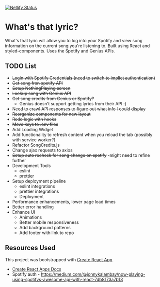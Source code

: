 [![Netlify Status](https://api.netlify.com/api/v1/badges/05b81070-9cb5-4e3d-b18c-9c57e11215e0/deploy-status)](https://app.netlify.com/sites/ecstatic-shirley-52c218/deploys)

# What's that lyric?

What's that lyric will allow you to log into your Spotify and view song information on the current song you're listening to. Built using React and styled-components. Uses the Spotify and Genius APIs.

## TODO List

- ~~Login with Spotify Credentials (need to switch to implict authentication)~~
- ~~Get song fron spotify API~~
- ~~Setup NothingPlaying screen~~
- ~~Lookup song with Genius API~~
- ~~Get song credits from Genius or Spotify?~~
  - Genius doesn't support getting lyrics from their API :(
- ~~Need to crawl API responses to figure out what info I could display~~
- ~~Reorganize components for new layout~~
- ~~Redo logic with hooks~~
- ~~Move keys to .env files~~
- Add Loading Widget
- Add functionality to refresh content when you reload the tab (possibly with service worker?)
- Refactor SongCredits.js
- Change ajax requests to axios
- ~~Setup auto recheck for song change on spotify~~ -might need to refine further
- Development Tools
  - eslint
  - prettier
- Setup deployment pipeline
  - eslint integrations
  - prettier integrations
  - Deployment
- Performance enhancements, lower page load times
- Better error handling
- Enhance UI
  - Animations
  - Better mobile responsiveness
  - Add background patterns
  - Add footer with link to repo

## Resources Used

This project was bootstrapped with [Create React App](https://github.com/facebook/create-react-app).

- [Create React Apps Docs](./create-react-app-docs.md)
- Spotify auth - https://medium.com/@jonnykalambay/now-playing-using-spotifys-awesome-api-with-react-7db8173a7b13
